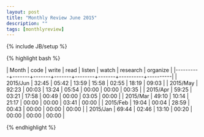 ```yaml
---
layout: post
title: "Monthly Review June 2015"
description: ""
tags: [monthlyreview]
---
```

{% include JB/setup %}

{% highlight bash %}

| Month    |  code | write |  read | listen | watch | research | organize |
|----------+-------+-------+-------+--------+-------+----------+----------|
| 2015/Jun | 32:45 | 05:42 | 13:59 |  15:58 | 02:55 |    18:19 |    09:03 |
| 2015/May | 92:23 | 00:03 | 13:24 |  05:54 | 00:00 |    00:00 |    00:35 |
| 2015/Apr | 59:25 | 03:21 | 17:58 |  00:49 | 00:00 |    03:05 |    00:00 |
| 2015/Mar | 49:10 | 10:14 | 21:17 |  00:00 | 00:00 |    03:41 |    00:00 |
| 2015/Feb | 19:04 | 00:04 | 28:59 |  00:43 | 00:00 |    00:00 |    00:00 |
| 2015/Jan | 69:44 | 02:46 | 13:10 |  00:20 | 00:00 |    00:00 |    00:00 |

{% endhighlight %}
